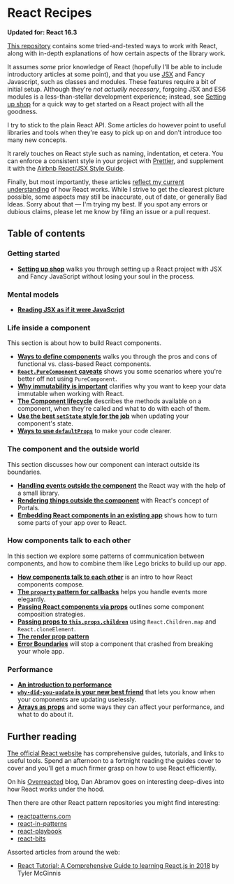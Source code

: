 # React Recipes

__Updated for: React 16.3__

[This repository](https://github.com/danburzo/react-recipes/) contains some tried-and-tested ways to work with React, along with in-depth explanations of how certain aspects of the library work.

It assumes _some_ prior knowledge of React (hopefully I'll be able to include introductory articles at some point), and that you use [JSX](https://reactjs.org/docs/introducing-jsx.html) and Fancy Javascript, such as classes and modules. These features require a bit of initial setup. Although they're _not actually necessary_, forgoing JSX and ES6 modules is a less-than-stellar development experience; instead, see [Setting up shop](./recipes/setting-up-shop.md) for a quick way to get started on a React project with all the goodness.

I try to stick to the plain React API. Some articles do however point to useful libraries and tools when they're easy to pick up on and don't introduce too many new concepts.

It rarely touches on React style such as naming, indentation, et cetera. You can enforce a consistent style in your project with [Prettier](https://prettier.io/), and supplement it with the [Airbnb React/JSX Style Guide](https://github.com/airbnb/javascript/tree/master/react).

Finally, but most importantly, these articles [reflect my current understanding](https://github.com/danburzo/as-we-learn) of how React works. While I strive to get the clearest picture possible, some aspects may still be inaccurate, out of date, or generally Bad Ideas. Sorry about that — I'm trying my best. If you spot any errors or dubious claims, please let me know by filing an issue or a pull request.

## Table of contents

### Getting started

* [__Setting up shop__](./recipes/setting-up-shop.md) walks you through setting up a React project with JSX and Fancy JavaScript without losing your soul in the process.

### Mental models

* [__Reading JSX as if it were JavaScript__](./recipes/jsx-to-javascript.md)

### Life inside a component

This section is about how to build React components.

* [__Ways to define components__](./recipes/components.md) walks you through the pros and cons of functional vs. class-based React components.
* [__`React.PureComponent` caveats__](./recipes/purecomponent-caveats.md) shows you some scenarios where you're better off not using `PureComponent`.
* [__Why immutability is important__](./recipes/immutability.md) clarifies why you want to keep your data immutable when working with React.
* [__The Component lifecycle__](./recipes/lifecycle.md) describes the methods available on a component, when they're called and what to do with each of them.
* [__Use the best `setState` style for the job__](./recipes/set-state.md) when updating your component's state. 
* [__Ways to use `defaultProps`__](./recipes/defaultprops.md) to make your code clearer. 

### The component and the outside world

This section discusses how our component can interact outside its boundaries.

* [__Handling events outside the component__](./recipes/outside-events.md) the React way with the help of a small library.
* [__Rendering things outside the component__](./recipes/portals.md) with React's concept of Portals.
* [__Embedding React components in an existing app__](./recipes/inserting-components.md) shows how to turn some parts of your app over to React.

### How components talk to each other

In this section we explore some patterns of communication between components, and how to combine them like Lego bricks to build up our app.

* [__How components talk to each other__](./recipes/component-communication.md) is an intro to how React components compose.
* [__The `property` pattern for callbacks__](./recipes/property-pattern.md) helps you handle events more elegantly. 
* [__Passing React components via props__](./recipes/passing-components.md) outlines some component composition strategies.
* [__Passing props to `this.props.children`__](./recipes/children-props.md) using `React.Children.map` and `React.cloneElement`.
* [__The render prop pattern__](./recipes/render-prop-pattern.md)
* [__Error Boundaries__](./recipes/error-boundaries.md) will stop a component that crashed from breaking your whole app.

### Performance

* [__An introduction to performance__](./recipes/performance.md)
* [__`why-did-you-update` is your new best friend__](./recipes/why-did-you-update.md) that lets you know when your components are updating uselessly.
* [__Arrays as props__](./recipes/arrays-as-props.md) and some ways they can affect your performance, and what to do about it.

## Further reading

[The official React website](https://reactjs.org/) has comprehensive guides, tutorials, and links to useful tools. Spend an afternoon to a fortnight reading the guides cover to cover and you'll get a much firmer grasp on how to use React efficiently.

On his [Overreacted](https://overreacted.io/) blog, Dan Abramov goes on interesting deep-dives into how React works under the hood.

Then there are other React pattern repositories you might find interesting:

* [reactpatterns.com](http://reactpatterns.com/)
* [react-in-patterns](https://github.com/krasimir/react-in-patterns)
* [react-playbook](https://github.com/kylpo/react-playbook)
* [react-bits](https://github.com/vasanthk/react-bits)

Assorted articles from around the web:

* [React Tutorial: A Comprehensive Guide to learning React.js in 2018](https://tylermcginnis.com/reactjs-tutorial-a-comprehensive-guide-to-building-apps-with-react/) by Tyler McGinnis
